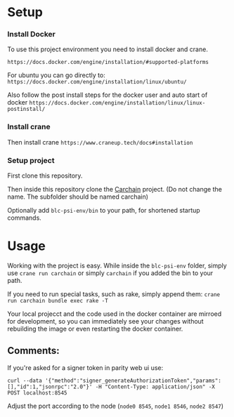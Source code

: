 # Setup

### Install Docker

To use this project environment you need to install docker and crane.

`https://docs.docker.com/engine/installation/#supported-platforms`

For ubuntu you can go directly to: `https://docs.docker.com/engine/installation/linux/ubuntu/`

Also follow the post install steps for the docker user and auto start of docker `https://docs.docker.com/engine/installation/linux/linux-postinstall/`

### Install crane

Then install crane `https://www.craneup.tech/docs#installation`

### Setup project

First clone this repository.

Then inside this repository clone the [Carchain](https://github.com/blc-psi/carchain) project. (Do not change the name. The subfolder should be named carchain)

Optionally add `blc-psi-env/bin` to your path, for shortened startup commands.

# Usage

Working with the project is easy. While inside the `blc-psi-env` folder, simply use `crane run carchain` or simply `carchain` if you added the bin to your path.

If you need to run special tasks, such as rake, simply append them: `crane run carchain bundle exec rake -T`

Your local projecct and the code used in the docker container are mirroed for development, so you can immediately see your changes without rebuilding the image or even restarting the docker container.



## Comments:

If you're asked for a signer token in parity web ui use:

```
curl --data '{"method":"signer_generateAuthorizationToken","params":[],"id":1,"jsonrpc":"2.0"}' -H "Content-Type: application/json" -X POST localhost:8545
```

Adjust the port according to the node (`node0 8545`, `node1 8546`, `node2 8547`)
